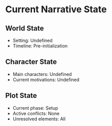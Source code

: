# Current Narrative State

## World State
- Setting: Undefined
- Timeline: Pre-initialization

## Character State
- Main characters: Undefined
- Current motivations: Undefined

## Plot State
- Current phase: Setup
- Active conflicts: None
- Unresolved elements: All
